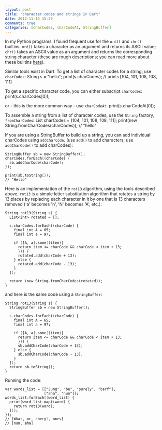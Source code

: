 ```yaml
---
layout: post
title: "character codes and strings in Dart"
date: 2012-11-15 15:29
comments: true
categories: [charCodes, charCodeAt, StringBuffer]
---
```


In my Python programs, I found frequent use for the `ord()` and `chr()` builtins. `ord()` takes a character as an argument
and returns its ASCII value; `chr()` takes an ASCII value as an argument and returns the corresponding string character (these
are rough descriptions; you can read more about these builtins [here]("http://docs.python.org/2/library/functions.html#ord")).

Similar tools exist in Dart. To get a list of character codes for a string, use `charCodes`:
    String s = "hello";
    print(s.charCodes);
    // prints [104, 101, 108, 108, 111]
  
To get a specific character code, you can either subscript `charCodes`:
    print(s.charCodes[0]); 
  
or - this is the more common way - use `charCodeAt`:
    print(s.charCodeAt(0));
  
To assemble a string from a list of character codes, use the `String` factory, `fromCharCodes`:
    List<int> charCodes = [104, 101, 108, 108, 111];
    print(new String.fromCharCodes(charCodes));
    // "hello"

  
If you are using a StringBuffer to build up a string, you can add individual charCodes using `addCharCode`.
(use `add()` to add characters; use `addCharCode()` to add charCodes):

    StringBuffer sb = new StringBuffer();
    charCodes.forEach((charCode) {
      sb.addCharCode(charCode);
    });
  
    print(sb.toString());
    // "Hello" 


Here is an implementation of the `rot13` algorithm, using the tools described above. `rot13` 
is a simple letter substitution algorithm that rotates a string by 13 places by replacing each
character in it by one that is 13 characters removed ('a' becomes 'n', 'N' becomes 'A', etc.):

    String rot13(String s) {
      List<int> rotated = [];
      
      s.charCodes.forEach((charCode) {
        final int A = 65;
        final int a = 97;
        
        if ([A, a].some((item){
          return item <= charCode && charCode < item + 13;
          })) {
          rotated.add(charCode + 13);
        } else {
          rotated.add(charCode - 13);
        }
      });
      
      return (new String.fromCharCodes(rotated));
    }

and here is the same code using a `StringBuffer`:

    String rot13(String s) {
      StringBuffer sb = new StringBuffer();
      
      s.charCodes.forEach((charCode) {
        final int A = 65;
        final int a = 97;
        
        if ([A, a].some((item){
          return item <= charCode && charCode < item + 13;
          })) {
          sb.addCharCode(charCode + 13);
        } else {
          sb.addCharCode(charCode - 13);
        }
      });
      return sb.toString();
    }

   
Running the code:
 
    var words_list = [["Jung", "be", "purely", "barf"],
                      ["aha", "nun"]];
    words_list.forEach((word_list) {
      print(word_list.map((word) {
        return rot13(word);
      }));
    });
    // [What, or, cheryl, ones]
    // [nun, aha] 
